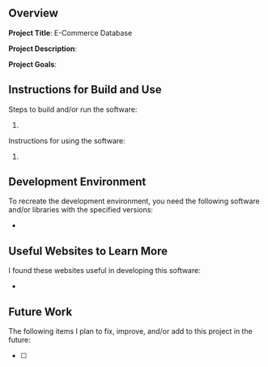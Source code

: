 ## Overview

**Project Title**: E-Commerce Database

**Project Description**:   

**Project Goals**: 

## Instructions for Build and Use

Steps to build and/or run the software:

1. 

Instructions for using the software:

1. 

## Development Environment 

To recreate the development environment, you need the following software and/or libraries with the specified versions:

* 

## Useful Websites to Learn More

I found these websites useful in developing this software:

* 

## Future Work

The following items I plan to fix, improve, and/or add to this project in the future:

* [ ]
